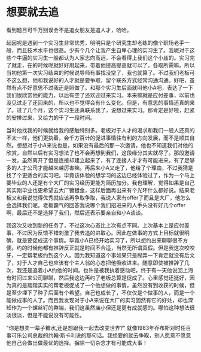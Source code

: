# 想要就去追

看到题目可千万别误会不是追女朋友是追人才，哈哈。

起因呢是遇到一个实习生非常优秀，明明只是个研究生却老练的像个职场老手一般，而且技术水平也很高。少有个几个让我产生自卑心理的实习生了。我呢对于这些个牛逼的实习生一般都认为人家志向高远，不会看得上我们这个小庙的。实习完了就走，在的时候呢就好好用起来，带着他提高提高就可以了，各取所需嘛。所以当初他第一次实习结束的时候说导师有事找没空了，我也就算了。不过我们老板可不这么想，他和我说好的人才就是要争取，留个联系方式经常沟通沟通。好吧，虽然有点不好意思不过我还是照做了。和那个实习生后面就叫他小A吧，表达了一下我们很欣赏他的能力，以后有空了还欢迎过来实习。本来嘛就是应付差事，以前也没见过走了还回来的，所以也不觉得会有什么变化。但是，有意思的事情还真的来了。过了几个月，这个实习生还真联系我了，说想过来实习。那肯定是好啦，赶紧的安排过来，又给力的干了一段时间。

当时他找我的时候就给我的感触特别多。老板对于人才的渴求和我们一般人还真的不太一样，他们更执着，会千方百计的促进事情往有利的方向发展，而不是顺其自然。想想对于小A来说也是，如果没有最后的那一次邀请，他也不知道我们对他的欣赏，自然以后有实习想法了也不会再想到我们，这段缘分其实就尽了。那段邀请一发，虽然离开了但是连接却建立起来了，有了连接人才才有可能进来，有了足够多的人才公司才能越来越厉害嘛。再后来小A又走了，他给了个理由，不过我猜是找了个更适合的实习吧。毕竟该体验的想学习的这边已经体验过了，作为一个马上要毕业的人还是有个大厂的实习经历更能为简历加分。我也理解，觉得如果是自己其实刚毕业也更希望去大厂镀镀金，这样后面再出来有个光环什么都好说。结果老板又和我说觉得优秀就应该再争取争取，我说人家有offer了而且是大厂，他怎么会选择我们呢。老板霸气的回答我说哪个我们招进来的人手头没有好几个offer啊，最后还不是选择了我们，然后还表示要亲自和小A谈谈。

我这次又收到新的任务了，不过这次心态比上次有点不同。上次基本上是应付差事，不过因为反馈不错刺激了我去追的进取心。因此在做事的方式上目标就很明确，就是要促成这个事情。毕竟小A已经开始实习了，所以想约出来聊聊很不方便。约的时候他都有推辞反正就是时间不合适，当然无所谓真假。但是我这次咬咬牙，一定帮老板约到这个人。因为我知道这个事如果只是糊弄一下肯定就没有后文了，对于人才自己也应该有个主人翁的心态把他吸收进来。随意即使被推辞了几次，我还是追着小A约他的时间。也许是被我执着感动吧，终于有一天他说回上海有时间过来公司聊聊，然后我这边再约了老板总算是促成了。心里感觉还挺好，因为真的是踏踏实实的帮老板促成了一个他想做的事情，虽然没有到收获的时候，但是至少埋下了种子后面有个希望。自己也成长了，不仅仅是个做事的人，而是一个能做成事的人了。而且我发现对于小A来说在大厂的实习固然有它的好处，却也深知作为一个螺丝钉的弊端，我们这虽然庙小但还是更有成就感的。哪怕这种想法很淡很淡，但是不能说没有可能性。

 "你是想卖一辈子糖水,还是想跟我一起去改变世界?" 就像1983年乔布斯对时任百事可乐公司总裁的约翰·斯卡利说的那句话。我想要的就去争取，别人愿意不愿意他自己会做出做最优的选择。摒除一切杂念才有可能成大事！

